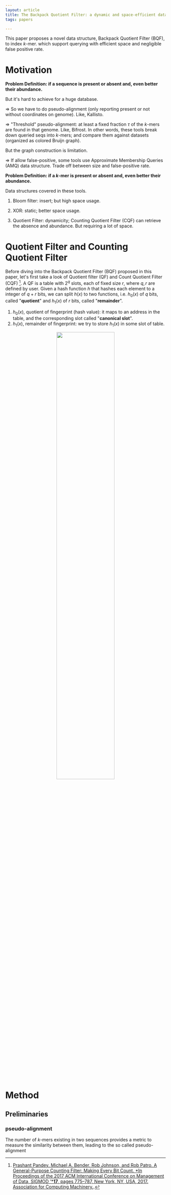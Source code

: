 ```yaml
---
layout: article
title: The Backpack Quotient Filter: a dynamic and space-efficient data structure for querying k-mers with abundance
tags: papers

---
```


This paper proposes a novel data structure, Backpack Quotient Filter (BQF), to index $k$-mer. which support querying with efficient space and negligible false positive rate. 

<!--more-->

# Motivation

**Problem Definition: if a sequence is present or absent and, even better their abundance.** 

But it's hard to achieve for a huge database. 

$\Rightarrow$ So we have to do pseudo-alignment (only reporting present or not without coordinates on genome). Like, Kallisto.

$\Rightarrow$ "Threshold" pseudo-alignment: at least a fixed fraction $\tau$ of the $k$-mers are found in that genome. Like, Bifrost.  In other words, these tools break down queried seqs into $k$-mers; and compare them against datasets (organized as colored Bruijn graph). 

But the graph construction is limitation. 

$\Rightarrow$ If allow false-positive, some tools use Approximate Membership Queries (AMQ) data structure. Trade off between size and false-positive rate. 

**Problem Definition: if a $k$-mer is present or absent and, even better their abundance.** 

Data structures covered in these tools. 

1. Bloom filter: insert; but high space usage.

2. XOR: static; better space usage.

3. Quotient Filter: dynamicity; Counting Quotient Filter (CQF) can retrieve the absence and abundance. But requiring a lot of space. 

# Quotient Filter and Counting Quotient Filter

Before diving into the Backpack Quotient Filter (BQF) proposed in this paper, let's first take a look of Quotient filter (QF) and Count Quotient Filter (CQF) [^1]. A QF is a table with $2^q$ slots, each of fixed size $r$, where $q,r$ are defined by user. Given a hash function $h$ that hashes each element to a integer of $q+r$ bits, we can split $h(x)$ to two functions, i.e. $h_0(x)$ of $q$ bits, called "**quotient**"  and $h_1(x)$ of $r$ bits, called "**remainder**". 

1. $h_0(x)$, quotient of fingerprint (hash value): it maps to an address in the table, and the corresponding slot called "**canonical slot**". 
2. $h_1(x)$, remainder of fingerprint: we try to store $h_1(x)$ in some slot of table. 


<p align="center">
    <img src="/post_image/BQF/QF.png" width="60%">
</p>


# Method

## Preliminaries 

### pseudo-alignment

The number of $k$-mers existing in two sequences provides a metric to measure the similarity between them, leading to the so called pseudo-alignment



[^1]: [Prashant Pandey, Michael A. Bender, Rob Johnson, and Rob Patro. A General-Purpose Counting Filter: Making Every Bit Count. *In Proceedings of the 2017 ACM International Conference on Management of Data, SIGMOD ’***17**, pages 775–787, New York, NY, USA, 2017. Association for Computing Machinery.](https://dl.acm.org/doi/abs/10.1145/3035918.3035963).